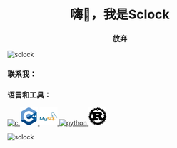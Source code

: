 <h1 align="center">嗨👋，我是Sclock</h1>
<h3 align="center">放弃</h3>

<p align="left"> <img src="https://komarev .com/ghpvc/?username=sclock&label=Profile%20views&color=0e75b6&style=flat" alt="sclock" /> </p>

<h3 align="left">联系我：</h3>
<p align=" left">
</p>

<h3 align="left">语言和工具：</h3>
<p align="left"> <a href="https://www.cprogramming.com/" target="_blank" rel="noreferrer"> <img src="https://raw.githubusercontent.com/ devicons/devicon/master/icons/c/c-original.svg" alt="c" width="40" height="40"/> </a> <a href="https://www.w3schools. com/cpp/" target="_blank" rel="noreferrer"> <img src="https://raw.githubusercontent.com/devicons/devicon/master/icons/cplusplus/cplusplus-original.svg" alt=" cplusplus" width="40" height="40"/> </a> <a href="https://www.mysql.com/" target="_blank" rel="noreferrer"> <img src=" https://raw.githubusercontent.com/devicons/devicon/master/icons/mysql/mysql-original-wordmark.svg" alt="mysql" width="40" height="40"/> </a> <a href ="https://www.python.org" target="_blank" rel="noreferrer"> <img src="https://raw.githubusercontent.com/devicons/devicon/master/icons/python/python- original.svg" alt="python" width="40" height="40"/> </a> <a href="https://www.rust-lang.org" target="_blank" rel=" noreferrer"> <img src="https://raw.githubusercontent.com/devicons/devicon/master/icons/rust/rust-plain.svg" alt="rust" width="40" height="40"/ > </a></p>

<p><img align="center" src="https://github-readme-streak-stats.herokuapp.com/?user=sclock&" alt="sclock" /></p>
